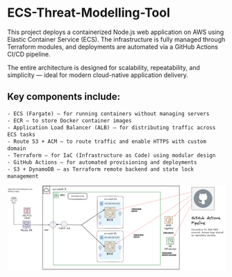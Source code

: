 # ECS-Threat-Modelling-Tool

This project deploys a containerized Node.js web application on AWS using Elastic Container Service (ECS). The infrastructure is fully managed through Terraform modules, and deployments are automated via a GitHub Actions CI/CD pipeline. 

The entire architecture is designed for scalability, repeatability, and simplicity — ideal for modern cloud-native application delivery.

## Key components include:
	- ECS (Fargate) – for running containers without managing servers
	- ECR – to store Docker container images
	- Application Load Balancer (ALB) – for distributing traffic across ECS tasks
	- Route 53 + ACM – to route traffic and enable HTTPS with custom domain
	- Terraform – for IaC (Infrastructure as Code) using modular design
	- GitHub Actions – for automated provisioning and deployments
	- S3 + DynamoDB – as Terraform remote backend and state lock management

![Architecture Diagram](AWS-architecture.png)
